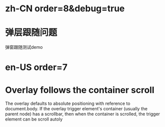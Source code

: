 # zh-CN order=8&debug=true

# 弹层跟随问题

弹窗跟随测试demo

# en-US order=7

# Overlay follows the container scroll

The overlay defaults to absolute positioning with reference to document.body. If the overlay trigger element's container (usually the parent node) has a scrollbar, then when the container is scrolled, the trigger element can be scroll autoly
